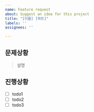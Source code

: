 ```yaml
---
name: Feature request
about: Suggest an idea for this project
title: "[이름] [파트]"
labels: ''
assignees: ''

---
```


## 문제상황

> 설명

## 진행상황
- [ ] todo1
- [ ] todo2
- [ ] todo3
